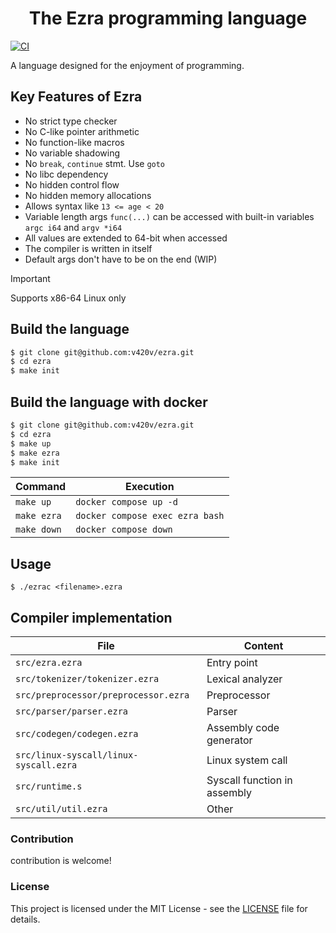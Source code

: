 <div align="center">
    <h1>The Ezra programming language</h1>
</div>

[![CI](https://github.com/v420v/ezra/actions/workflows/ci.yml/badge.svg)](https://github.com/v420v/ezra/actions/workflows/ci.yml)

A language designed for the enjoyment of programming.

## Key Features of Ezra
- No strict type checker
- No C-like pointer arithmetic
- No function-like macros
- No variable shadowing
- No `break`, `continue` stmt. Use `goto`
- No libc dependency
- No hidden control flow
- No hidden memory allocations
- Allows syntax like `13 <= age < 20`
- Variable length args `func(...)` can be accessed with built-in variables `argc i64` and `argv *i64`
- All values are extended to 64-bit when accessed
- The compiler is written in itself
- Default args don't have to be on the end (WIP)

> [!IMPORTANT]
> Supports x86-64 Linux only

## Build the language
```zsh
$ git clone git@github.com:v420v/ezra.git
$ cd ezra
$ make init
```

## Build the language with docker
```zsh
$ git clone git@github.com:v420v/ezra.git
$ cd ezra
$ make up
$ make ezra
$ make init
```

| Command | Execution |
|-----------|------------------------|
| `make up` | `docker compose up -d` |
| `make ezra` | `docker compose exec ezra bash` |
| `make down` | `docker compose down` |

## Usage

```
$ ./ezrac <filename>.ezra
```

## Compiler implementation
| File | Content |
|-----------|------------------------|
| `src/ezra.ezra` | Entry point |
| `src/tokenizer/tokenizer.ezra` | Lexical analyzer |
| `src/preprocessor/preprocessor.ezra` | Preprocessor |
| `src/parser/parser.ezra` | Parser |
| `src/codegen/codegen.ezra` | Assembly code generator |
| `src/linux-syscall/linux-syscall.ezra` | Linux system call |
| `src/runtime.s` | Syscall function in assembly |
| `src/util/util.ezra` | Other |

### Contribution
contribution is welcome!

### License
This project is licensed under the MIT License - see the [LICENSE](LICENSE) file for details.
